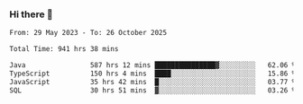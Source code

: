 ### Hi there 👋

<!--START_SECTION:waka-->

```txt
From: 29 May 2023 - To: 26 October 2025

Total Time: 941 hrs 38 mins

Java                587 hrs 12 mins ███████████████▓░░░░░░░░░   62.06 %
TypeScript          150 hrs 4 mins  ████░░░░░░░░░░░░░░░░░░░░░   15.86 %
JavaScript          35 hrs 42 mins  █░░░░░░░░░░░░░░░░░░░░░░░░   03.77 %
SQL                 30 hrs 51 mins  ▓░░░░░░░░░░░░░░░░░░░░░░░░   03.26 %
```

<!--END_SECTION:waka-->
<!--
**the-beef-calculator/the-beef-calculator** is a ✨ _special_ ✨ repository because its `README.md` (this file) appears on your GitHub profile.

Here are some ideas to get you started:

- 🔭 I’m currently working on ...
- 🌱 I’m currently learning ...
- 👯 I’m looking to collaborate on ...
- 🤔 I’m looking for help with ...
- 💬 Ask me about ...
- 📫 How to reach me: ...
- 😄 Pronouns: ...
- ⚡ Fun fact: ...
-->
